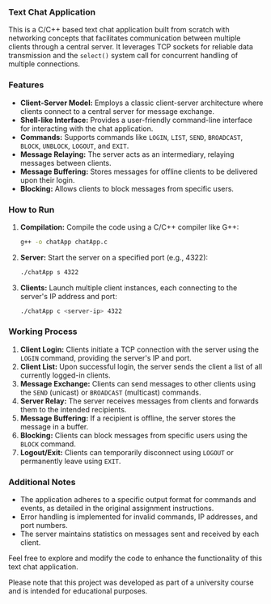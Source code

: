 ### Text Chat Application

This is a C/C++ based text chat application built from scratch with networking concepts that facilitates communication between multiple clients through a central server. It leverages TCP sockets for reliable data transmission and the `select()` system call for concurrent handling of multiple connections.

### Features

- **Client-Server Model:** Employs a classic client-server architecture where clients connect to a central server for message exchange.
- **Shell-like Interface:** Provides a user-friendly command-line interface for interacting with the chat application.
- **Commands:** Supports commands like `LOGIN`, `LIST`, `SEND`, `BROADCAST`, `BLOCK`, `UNBLOCK`, `LOGOUT`, and `EXIT`.
- **Message Relaying:** The server acts as an intermediary, relaying messages between clients.
- **Message Buffering:** Stores messages for offline clients to be delivered upon their login.
- **Blocking:** Allows clients to block messages from specific users.

### How to Run

1.  **Compilation:** Compile the code using a C/C++ compiler like G++:
    ```bash
    g++ -o chatApp chatApp.c
    ```

2.  **Server:** Start the server on a specified port (e.g., 4322):
    ```bash
    ./chatApp s 4322
    ```

3.  **Clients:** Launch multiple client instances, each connecting to the server's IP address and port:
    ```bash
    ./chatApp c <server-ip> 4322
    ```

### Working Process

1.  **Client Login:** Clients initiate a TCP connection with the server using the `LOGIN` command, providing the server's IP and port.
2.  **Client List:** Upon successful login, the server sends the client a list of all currently logged-in clients.
3.  **Message Exchange:** Clients can send messages to other clients using the `SEND` (unicast) or `BROADCAST` (multicast) commands.
4.  **Server Relay:** The server receives messages from clients and forwards them to the intended recipients.
5.  **Message Buffering:** If a recipient is offline, the server stores the message in a buffer.
6.  **Blocking:** Clients can block messages from specific users using the `BLOCK` command.
7.  **Logout/Exit:** Clients can temporarily disconnect using `LOGOUT` or permanently leave using `EXIT`.

### Additional Notes

-   The application adheres to a specific output format for commands and events, as detailed in the original assignment instructions.
-   Error handling is implemented for invalid commands, IP addresses, and port numbers.
-   The server maintains statistics on messages sent and received by each client.

Feel free to explore and modify the code to enhance the functionality of this text chat application.

Please note that this project was developed as part of a university course and is intended for educational purposes.
